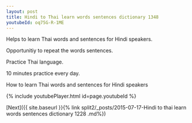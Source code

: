 ```yaml
---
layout: post
title: Hindi to Thai learn words sentences dictionary 1348 
youtubeId: oq75G-R-1ME
---
```

 
 
Helps to learn Thai words and sentences for Hindi speakers.

Opportunitiy to repeat the words sentences. 

Practice Thai language. 
 
10 minutes practice every day. 
 
How to learn Thai words and sentences for Hindi speakers 
 
{% include youtubePlayer.html id=page.youtubeId %}
 
 
[Next]({{ site.baseurl }}{% link  split2/_posts/2015-07-17-Hindi to thai learn words sentences dictionary 1228 .md%})
 
